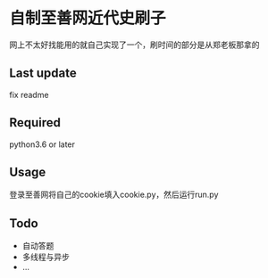 # 自制至善网近代史刷子

网上不太好找能用的就自己实现了一个，刷时间的部分是从郑老板那拿的

## Last update

fix readme

## Required

python3.6 or later

## Usage

登录至善网将自己的cookie填入cookie.py，然后运行run.py

## Todo

- 自动答题
- 多线程与异步
- ...
